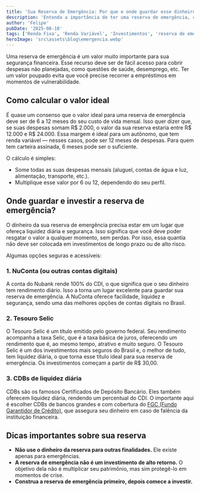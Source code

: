 ```yaml
---
title: 'Sua Reserva de Emergência: Por que e onde guardar esse dinheiro?'
description: 'Entenda a importância de ter uma reserva de emergência, como calcular o valor ideal e onde guardar esse dinheiro com segurança e liquidez.'
author: 'Felipe'
pubDate: '2025-08-18'
tags: ['Renda Fixa', 'Renda Variável', 'Investimentos', 'reserva de emergencia','cdb', 'nubank']
heroImage: 'src\assets\blog\emergencia.webp'
---
```


Uma reserva de emergência é um valor muito importante para sua segurança financeira. Esse recurso deve ser de fácil acesso para cobrir despesas não planejadas, como questões de saúde, desemprego, etc. Ter um valor poupado evita que você precise recorrer a empréstimos em momentos de vulnerabilidade.

## Como calcular o valor ideal

É quase um consenso que o valor ideal para uma reserva de emergência deve ser de 6 a 12 meses do seu custo de vida mensal. Isso quer dizer que, se suas despesas somam R$ 2.000, o valor da sua reserva estaria entre R$ 12.000 e R$ 24.000. Essa margem é ideal para um autônomo, que tem renda variável — nesses casos, pode ser 12 meses de despesas. Para quem tem carteira assinada, 6 meses pode ser o suficiente.

O cálculo é simples:

* Some todas as suas despesas mensais (aluguel, contas de água e luz, alimentação, transporte, etc.).
* Multiplique esse valor por 6 ou 12, dependendo do seu perfil.

## Onde guardar e investir a reserva de emergência?

O dinheiro da sua reserva de emergência precisa estar em um lugar que ofereça liquidez diária e segurança. Isso significa que você deve poder resgatar o valor a qualquer momento, sem perdas. Por isso, essa quantia não deve ser colocada em investimentos de longo prazo ou de alto risco.

Algumas opções seguras e acessíveis:

### 1. NuConta (ou outras contas digitais)

A conta do Nubank rende 100% do CDI, o que significa que o seu dinheiro tem rendimento diário. Isso a torna um lugar excelente para guardar sua reserva de emergência. A NuConta oferece facilidade, liquidez e segurança, sendo uma das melhores opções de contas digitais no Brasil.

### 2. Tesouro Selic

O Tesouro Selic é um título emitido pelo governo federal. Seu rendimento acompanha a taxa Selic, que é a taxa básica de juros, oferecendo um rendimento que é, ao mesmo tempo, atrativo e muito seguro. O Tesouro Selic é um dos investimentos mais seguros do Brasil e, o melhor de tudo, tem liquidez diária, o que torna esse título ideal para sua reserva de emergência. Os investimentos começam a partir de R$ 30,00.

### 3. CDBs de liquidez diária

CDBs são os famosos Certificados de Depósito Bancário. Eles também oferecem liquidez diária, rendendo um percentual do CDI. O importante aqui é escolher CDBs de bancos grandes e com cobertura do [FGC (Fundo Garantidor de Crédito)](https://investilize.com.br/blog/renda-fix-veriavel-diferenca/), que assegura seu dinheiro em caso de falência da instituição financeira.

## Dicas importantes sobre sua reserva

* **Não use o dinheiro da reserva para outras finalidades.** Ele existe apenas para emergências.
* **A reserva de emergência não é um investimento de alto retorno.** O objetivo dela não é multiplicar seu patrimônio, mas sim protegê-lo em momentos de crise.
* **Construa a reserva de emergência primeiro, depois comece a investir.**